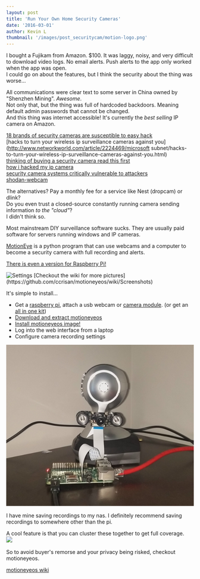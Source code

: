 ```yaml
---
layout: post
title: 'Run Your Own Home Security Cameras'
date: '2016-03-01'
author: Kevin L
thumbnail: '/images/post_securitycam/motion-logo.png'
---
```


I bought a Fujikam from Amazon. $100. It was laggy, noisy, and very difficult to download video logs. No email alerts. Push alerts to the app only worked when the app was open.   
I could go on about the features, but I think the security about the thing was worse...

All communications were clear text to some server in China owned by "Shenzhen Mining". *Awesome*.  
Not only that, but the thing was full of hardcoded backdoors. Meaning default admin passwords that cannot be changed.   
And this thing was internet accessible! It's currently the *best selling* IP camera on Amazon.  

[18 brands of security cameras are susceptible to easy hack](http://www.extremetech.com/extreme/147064-18-brands-of-security-cameras-are-susceptible-to-easy-hack)  
[hacks to turn your wireless ip surveillance cameras against you](http://www.networkworld.com/article/2224469/microsoft subnet/hacks-to-turn-your-wireless-ip-surveillance-cameras-against-you.html)  
[thinking of buying a security camera read this first](http://www.infoworld.com/article/2851854/security/thinking-of-buying-a-security-camera-read-this-first.html)  
[how i hacked my ip camera](http://jumpespjump.blogspot.com/2015/09/how-i-hacked-my-ip-camera-and-found.html)  
[security camera systems critically vulnerable to attackers](http://it.slashdot.org/story/13/01/29/0111238/58000-security-camera-systems-critically-vulnerable-to-attackers)  
[shodan-webcam](https://www.shodan.io/explore/tag/webcam)  

The alternatives? Pay a monthly fee for a service like Nest (dropcam) or dlink?  
Do you even trust a closed-source constantly running camera sending information *to the "cloud"*?  
I didn't think so.

Most mainstream DIY surveillance software sucks. They are usually paid software for servers running windows and IP cameras.  

[MotionEye](https://github.com/ccrisan/motioneye) is a python program that can use webcams and a computer to become a security camera with full recording and alerts.  

[There is even a version for Raspberry Pi!](https://github.com/ccrisan/motioneyeos)  


<img src="https://github.com/ccrisan/motioneyeos/wiki/images/settings-panel.png" alt="Settings" style="width: 600px;"/>  
[Checkout the wiki for more pictures](https://github.com/ccrisan/motioneyeos/wiki/Screenshots)


It's simple to install...

 - Get a [raspberry pi](http://www.amazon.com/Raspberry-Pi-Model-Project-Board/dp/B00T2U7R7I/), attach a usb webcam or [camera module](http://www.amazon.com/Raspberry-5MP-Camera-Board-Module/dp/B00E1GGE40/). (or get an [all in one kit](http://www.amazon.com/Module--Edimax-Adapter--20-Guide--Clear-Supply--Kingston-Adapter--HDMI/dp/B010MMPZCS/))
 - [Download and extract motioneyeos](https://github.com/ccrisan/motioneyeos/releases)
 - [Install motioneyeos image!](https://www.raspberrypi.org/documentation/installation/installing-images/windows.md)
 - Log into the web interface from a laptop
 - Configure camera recording settings

![Camera](/images/post_securitycam/motioneye-pi.jpg)

I have mine saving recordings to my nas. I definitely recommend saving recordings to somewhere other than the pi.  

A cool feature is that you can cluster these together to get full coverage.  
<img src="https://github.com/ccrisan/motioneyeos/wiki/images/scenario-multiple-devices-with-a-hub.png" style="width: 600px;">


So to avoid buyer's remorse and your privacy being risked, checkout motioneyeos.


[motioneyeos wiki](https://github.com/ccrisan/motioneyeos/wiki/Configuration)
